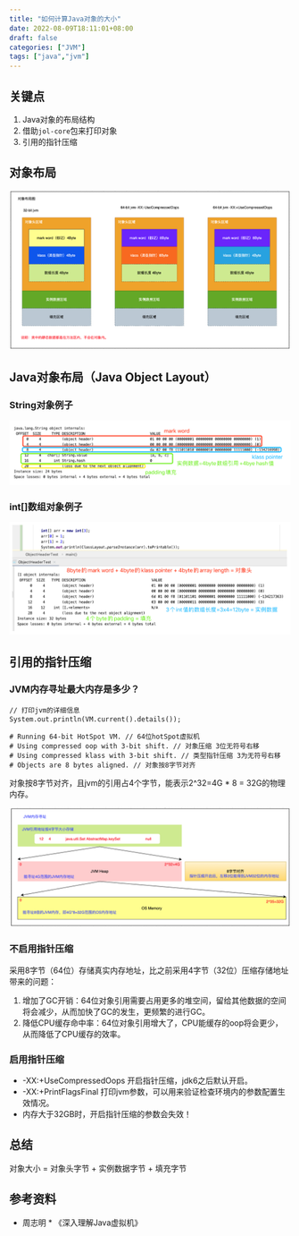 ```yaml
---
title: "如何计算Java对象的大小"
date: 2022-08-09T18:11:01+08:00
draft: false
categories: ["JVM"]
tags: ["java","jvm"]
---
```


## 关键点
1. Java对象的布局结构
2. 借助`jol-core`包来打印对象
3. 引用的指针压缩

## 对象布局
![](/mb/images/jvm2/object/01.png)

## Java对象布局（Java Object Layout）
### String对象例子
![](/mb/images/jvm2/object-size/02.png)

### int[]数组对象例子
![](/mb/images/jvm2/object-size/03.png)

## 引用的指针压缩
### JVM内存寻址最大内存是多少？
~~~
// 打印jvm的详细信息
System.out.println(VM.current().details());
~~~
```
# Running 64-bit HotSpot VM. // 64位hotSpot虚拟机
# Using compressed oop with 3-bit shift. // 对象压缩 3位无符号右移
# Using compressed klass with 3-bit shift. // 类型指针压缩 3为无符号右移
# Objects are 8 bytes aligned. // 对象按8字节对齐
```
对象按8字节对齐，且jvm的引用占4个字节，能表示2^32=4G * 8 = 32G的物理内存。

![](/mb/images/jvm2/object-size/04.png)

### 不启用指针压缩
采用8字节（64位）存储真实内存地址，比之前采用4字节（32位）压缩存储地址带来的问题：
1. 增加了GC开销：64位对象引用需要占用更多的堆空间，留给其他数据的空间将会减少，从而加快了GC的发生，更频繁的进行GC。
2. 降低CPU缓存命中率：64位对象引用增大了，CPU能缓存的oop将会更少，从而降低了CPU缓存的效率。

### 启用指针压缩
* -XX:+UseCompressedOops 开启指针压缩，jdk6之后默认开启。
* -XX:+PrintFlagsFinal 打印jvm参数，可以用来验证检查环境内的参数配置生效情况。
* 内存大于32GB时，开启指针压缩的参数会失效！

## 总结
对象大小 = 对象头字节 + 实例数据字节 + 填充字节

## 参考资料
* 周志明 * 《深入理解Java虚拟机》
